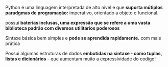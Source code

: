 Python é uma linguagem interpretada de alto nivel e que **suporta mútiplos paradgmas de programação:** imperativo, orientado a objeto e funcional.

possui **baterias inclusas, uma expressão que se refere a uma vasta biblioteca padrão com diversos utilitários poderosos**

Sintaxe básica bem simples e **pode se aprendida rapidamente.** com mais prática

Possui algumas estruturas de dados **embutidas na sintaxe - como tuplas, listas e dicionários** - que aumentam muito a expressividade do codigo!